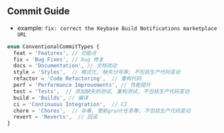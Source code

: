 
## Commit Guide

+ example: `fix: correct the Keybase Build Notifications marketplace URL`

```ts
enum ConventionalCommitTypes {
  feat = 'Features', // 功能点
  fix = 'Bug Fixes', // bug 修复
  docs = 'Documentation', // 文档改动
  style = 'Styles',  // 格式化, 缺失分号等; 不包括生产代码变动
  refactor = 'Code Refactoring',  // 重构代码
  perf = 'Performance Improvements', // 性能提升
  test = 'Tests',  // 添加缺失的测试, 重构测试, 不包括生产代码变动
  build = 'Builds', // 编译
  ci = 'Continuous Integration',  // CI
  chore = 'Chores',  // 杂事, 更新grunt任务等; 不包括生产代码变动
  revert = 'Reverts',  // 回滚
}
```
